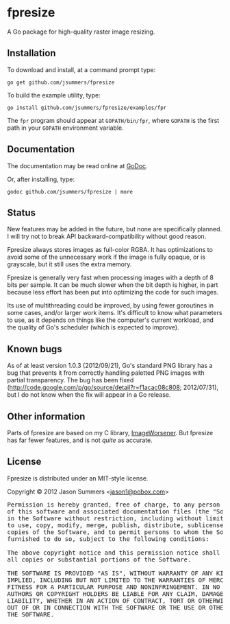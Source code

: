 fpresize
========

A Go package for high-quality raster image resizing.


Installation
------------

To download and install, at a command prompt type:

    go get github.com/jsummers/fpresize

To build the example utility, type:

    go install github.com/jsummers/fpresize/examples/fpr

The `fpr` program should appear at `GOPATH/bin/fpr`, where `GOPATH`
is the first path in your `GOPATH` environment variable.


Documentation
-------------

The documentation may be read online at
[GoDoc](http://godoc.org/github.com/jsummers/fpresize).

Or, after installing, type:

    godoc github.com/jsummers/fpresize | more


Status
------

New features may be added in the future, but none are specifically
planned. I will try not to break API backward-compatibility without good
reason.

Fpresize always stores images as full-color RGBA. It has optimizations to
avoid some of the unnecessary work if the image is fully opaque, or is
grayscale, but it still uses the extra memory.

Fpresize is generally very fast when processing images with a depth of 8 bits
per sample. It can be much slower when the bit depth is higher, in part
because less effort has been put into optimizing the code for such images.

Its use of multithreading could be improved, by using fewer goroutines
in some cases, and/or larger work items. It's difficult to know what
parameters to use, as it depends on things like the computer's current
workload, and the quality of Go's scheduler (which is expected to
improve).


Known bugs
----------

As of at least version 1.0.3 (2012/09/21), Go's standard PNG library has
a bug that prevents it from correctly handling paletted PNG images with
partial transparency. The bug has been fixed
(<http://code.google.com/p/go/source/detail?r=f1acac08c808>; 2012/07/31),
but I do not know when the fix will appear in a Go release.


Other information
-----------------

Parts of fpresize are based on my C library,
[ImageWorsener](http://entropymine.com/imageworsener/).
But fpresize has far fewer features, and is not *quite* as accurate.


License
-------

Fpresize is distributed under an MIT-style license.

Copyright &copy; 2012 Jason Summers
<[jason1@pobox.com](mailto:jason1@pobox.com)>

<pre>
Permission is hereby granted, free of charge, to any person obtaining a copy
of this software and associated documentation files (the "Software"), to deal
in the Software without restriction, including without limitation the rights
to use, copy, modify, merge, publish, distribute, sublicense, and/or sell
copies of the Software, and to permit persons to whom the Software is
furnished to do so, subject to the following conditions:

The above copyright notice and this permission notice shall be included in
all copies or substantial portions of the Software.

THE SOFTWARE IS PROVIDED "AS IS", WITHOUT WARRANTY OF ANY KIND, EXPRESS OR
IMPLIED, INCLUDING BUT NOT LIMITED TO THE WARRANTIES OF MERCHANTABILITY,
FITNESS FOR A PARTICULAR PURPOSE AND NONINFRINGEMENT. IN NO EVENT SHALL THE
AUTHORS OR COPYRIGHT HOLDERS BE LIABLE FOR ANY CLAIM, DAMAGES OR OTHER
LIABILITY, WHETHER IN AN ACTION OF CONTRACT, TORT OR OTHERWISE, ARISING FROM,
OUT OF OR IN CONNECTION WITH THE SOFTWARE OR THE USE OR OTHER DEALINGS IN
THE SOFTWARE.
</pre>

